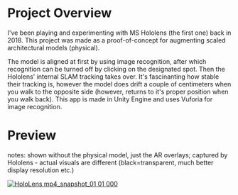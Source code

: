 # Project Overview

I've been playing and experimenting with MS Hololens (the first one) back in 2018. This project was made as a proof-of-concept for augmenting scaled architectural models (physical).

The model is aligned at first by using image recognition, after which recognition can be turned off by clicking on the designated spot. Then the Hololens' internal SLAM tracking takes over.
It's fascinanting how stable their tracking is, however the model does drift a couple of centimeters when you walk to the opposite side (however, returns to it's proper position when you walk back). This app is made in Unity Engine and uses Vuforia for image recognition.

# Preview
notes: shown without the physical model, just the AR overlays; captured by Hololens - actual visuals are different (black=transparent, much better display resolution etc.)


[![HoloLens mp4_snapshot_01 01 000](https://img.youtube.com/vi/HYkOGnLt_G0/0.jpg)](https://www.youtube.com/watch?v=HYkOGnLt_G0)

